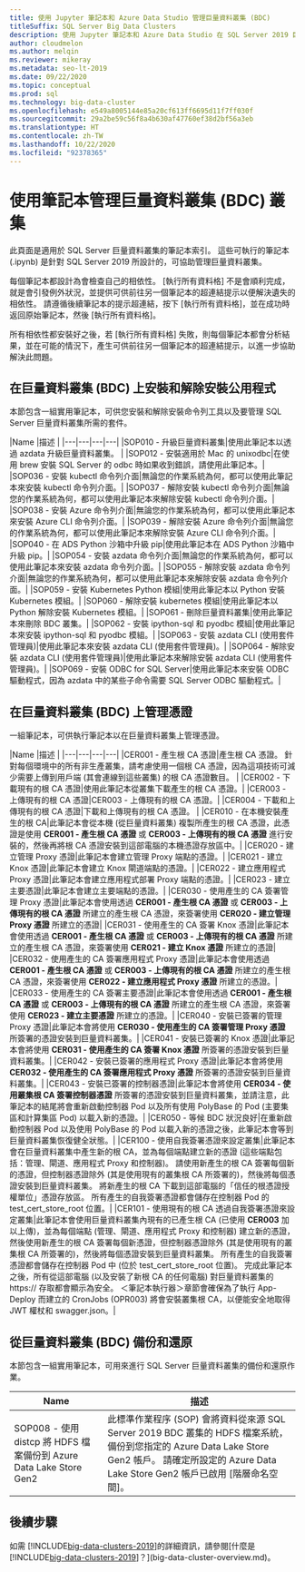 ```yaml
---
title: 使用 Jupyter 筆記本和 Azure Data Studio 管理巨量資料叢集 (BDC)
titleSuffix: SQL Server Big Data Clusters
description: 使用 Jupyter 筆記本和 Azure Data Studio 在 SQL Server 2019 巨量資料叢集上管理巨量資料叢集 (BDC)。
author: cloudmelon
ms.author: melqin
ms.reviewer: mikeray
ms.metadata: seo-lt-2019
ms.date: 09/22/2020
ms.topic: conceptual
ms.prod: sql
ms.technology: big-data-cluster
ms.openlocfilehash: e549a8005144e85a20cf613ff6695d11f7ff030f
ms.sourcegitcommit: 29a2be59c56f8a4b630af47760ef38d2bf56a3eb
ms.translationtype: HT
ms.contentlocale: zh-TW
ms.lasthandoff: 10/22/2020
ms.locfileid: "92378365"
---
```

# <a name="manage-big-data-clusters-bdc-the-cluster-with-notebooks"></a>使用筆記本管理巨量資料叢集 (BDC) 叢集

此頁面是適用於 SQL Server 巨量資料叢集的筆記本索引。 這些可執行的筆記本 (.ipynb) 是針對 SQL Server 2019 所設計的，可協助管理巨量資料叢集。

每個筆記本都設計為會檢查自己的相依性。 [執行所有資料格] 不是會順利完成，就是會引發例外狀況，並提供可供前往另一個筆記本的超連結提示以便解決遺失的相依性。 請遵循後續筆記本的提示超連結，按下 [執行所有資料格]，並在成功時返回原始筆記本，然後 [執行所有資料格]。

所有相依性都安裝好之後，若 [執行所有資料格] 失敗，則每個筆記本都會分析結果，並在可能的情況下，產生可供前往另一個筆記本的超連結提示，以進一步協助解決此問題。


## <a name="installing-and-uninstalling-utilities-on-big-data-cluster-bdc"></a>在巨量資料叢集 (BDC) 上安裝和解除安裝公用程式

本節包含一組實用筆記本，可供您安裝和解除安裝命令列工具以及要管理 SQL Server 巨量資料叢集所需的套件。

|Name |描述 |
|---|---|---|---|
|SOP010 - 升級巨量資料叢集|使用此筆記本以透過 azdata 升級巨量資料叢集。 |
|SOP012 - 安裝適用於 Mac 的 unixodbc|在使用 brew 安裝 SQL Server 的 odbc 時如果收到錯誤，請使用此筆記本。|
|SOP036 - 安裝 kubectl 命令列介面|無論您的作業系統為何，都可以使用此筆記本來安裝 kubectl 命令列介面。|
|SOP037 - 解除安裝 kubectl 命令列介面|無論您的作業系統為何，都可以使用此筆記本來解除安裝 kubectl 命令列介面。|
|SOP038 - 安裝 Azure 命令列介面|無論您的作業系統為何，都可以使用此筆記本來安裝 Azure CLI 命令列介面。|
|SOP039 - 解除安裝 Azure 命令列介面|無論您的作業系統為何，都可以使用此筆記本來解除安裝 Azure CLI 命令列介面。|
|SOP040 - 在 ADS Python 沙箱中升級 pip|使用此筆記本在 ADS Python 沙箱中升級 pip。|
|SOP054 - 安裝 azdata 命令列介面|無論您的作業系統為何，都可以使用此筆記本來安裝 azdata 命令列介面。|
|SOP055 - 解除安裝 azdata 命令列介面|無論您的作業系統為何，都可以使用此筆記本來解除安裝 azdata 命令列介面。|
|SOP059 - 安裝 Kubernetes Python 模組|使用此筆記本以 Python 安裝 Kubernetes 模組。|
|SOP060 - 解除安裝 kubernetes 模組|使用此筆記本以 Python 解除安裝 Kubernetes 模組。|
|SOP061 - 刪除巨量資料叢集|使用此筆記本來刪除 BDC 叢集。|
|SOP062 - 安裝 ipython-sql 和 pyodbc 模組|使用此筆記本來安裝 ipython-sql 和 pyodbc 模組。|
|SOP063 - 安裝 azdata CLI (使用套件管理員)|使用此筆記本來安裝 azdata CLI (使用套件管理員)。|
|SOP064 - 解除安裝 azdata CLI (使用套件管理員)|使用此筆記本來解除安裝 azdata CLI (使用套件管理員)。|
|SOP069 - 安裝 ODBC for SQL Server|使用此筆記本來安裝 ODBC 驅動程式，因為 azdata 中的某些子命令需要 SQL Server ODBC 驅動程式。|


## <a name="managing-certificates-on-big-data-clusters-bdc"></a>在巨量資料叢集 (BDC) 上管理憑證

一組筆記本，可供執行筆記本以在巨量資料叢集上管理憑證。

|Name |描述 |
|---|---|---|---|
|CER001 - 產生根 CA 憑證|產生根 CA 憑證。 針對每個環境中的所有非生產叢集，請考慮使用一個根 CA 憑證，因為這項技術可減少需要上傳到用戶端 (其會連線到這些叢集) 的根 CA 憑證數目。 |
|CER002 - 下載現有的根 CA 憑證|使用此筆記本從叢集下載產生的根 CA 憑證。|
|CER003 - 上傳現有的根 CA 憑證|CER003 - 上傳現有的根 CA 憑證。|
|CER004 - 下載和上傳現有的根 CA 憑證|下載和上傳現有的根 CA 憑證。 |
|CER010 - 在本機安裝產生的根 CA|此筆記本會從本機 (從巨量資料叢集) 複製所產生的根 CA 憑證，此憑證是使用 **CER001 - 產生根 CA 憑證** 或 **CER003 - 上傳現有的根 CA 憑證** 進行安裝的，然後再將根 CA 憑證安裝到這部電腦的本機憑證存放區中。|
|CER020 - 建立管理 Proxy 憑證|此筆記本會建立管理 Proxy 端點的憑證。|
|CER021 - 建立 Knox 憑證|此筆記本會建立 Knox 閘道端點的憑證。|
|CER022 - 建立應用程式 Proxy 憑證|此筆記本會建立應用程式部署 Proxy 端點的憑證。|
|CER023 - 建立主要憑證|此筆記本會建立主要端點的憑證。|
|CER030 - 使用產生的 CA 簽署管理 Proxy 憑證|此筆記本會使用透過 **CER001 - 產生根 CA 憑證** 或 **CER003 - 上傳現有的根 CA 憑證** 所建立的產生根 CA 憑證，來簽署使用 **CER020 - 建立管理 Proxy 憑證** 所建立的憑證|
|CER031 - 使用產生的 CA 簽署 Knox 憑證|此筆記本會使用透過 **CER001 - 產生根 CA 憑證** 或 **CER003 - 上傳現有的根 CA 憑證** 所建立的產生根 CA 憑證，來簽署使用 **CER021 - 建立 Knox 憑證** 所建立的憑證|
|CER032 - 使用產生的 CA 簽署應用程式 Proxy 憑證|此筆記本會使用透過 **CER001 - 產生根 CA 憑證** 或 **CER003 - 上傳現有的根 CA 憑證** 所建立的產生根 CA 憑證，來簽署使用 **CER022 - 建立應用程式 Proxy 憑證** 所建立的憑證。|
|CER033 - 使用產生的 CA 簽署主要憑證|此筆記本會使用透過 **CER001 - 產生根 CA 憑證** 或 **CER003 - 上傳現有的根 CA 憑證** 所建立的產生根 CA 憑證，來簽署使用 **CER023 - 建立主要憑證** 所建立的憑證。|
|CER040 - 安裝已簽署的管理 Proxy 憑證|此筆記本會將使用 **CER030 - 使用產生的 CA 簽署管理 Proxy 憑證** 所簽署的憑證安裝到巨量資料叢集。|
|CER041 - 安裝已簽署的 Knox 憑證|此筆記本會將使用 **CER031 - 使用產生的 CA 簽署 Knox 憑證** 所簽署的憑證安裝到巨量資料叢集。|
|CER042 - 安裝已簽署的應用程式 Proxy 憑證|此筆記本會將使用 **CER032 - 使用產生的 CA 簽署應用程式 Proxy 憑證** 所簽署的憑證安裝到巨量資料叢集。|
|CER043 - 安裝已簽署的控制器憑證|此筆記本會將使用 **CER034 - 使用叢集根 CA 簽署控制器憑證** 所簽署的憑證安裝到巨量資料叢集，並請注意，此筆記本的結尾將會重新啟動控制器 Pod 以及所有使用 PolyBase 的 Pod (主要集區和計算集區 Pod) 以載入新的憑證。|
|CER050 - 等候 BDC 狀況良好|在重新啟動控制器 Pod 以及使用 PolyBase 的 Pod 以載入新的憑證之後，此筆記本會等到巨量資料叢集恢復健全狀態。|
|CER100 - 使用自我簽署憑證來設定叢集|此筆記本會在巨量資料叢集中產生新的根 CA，並為每個端點建立新的憑證 (這些端點包括：管理、閘道、應用程式 Proxy 和控制器)。 請使用新產生的根 CA 簽署每個新的憑證，但控制器憑證除外 (其是使用現有的叢集根 CA 所簽署的)，然後將每個憑證安裝到巨量資料叢集。 將新產生的根 CA 下載到這部電腦的「信任的根憑證授權單位」憑證存放區。 所有產生的自我簽署憑證都會儲存在控制器 Pod 的 test_cert_store_root 位置。|
|CER101 - 使用現有的根 CA 透過自我簽署憑證來設定叢集|此筆記本會使用巨量資料叢集內現有的已產生根 CA (已使用 **CER003** 加以上傳)，並為每個端點 (管理、閘道、應用程式 Proxy 和控制器) 建立新的憑證，然後使用新產生的根 CA 簽署每個新憑證，但控制器憑證除外 (其是使用現有的叢集根 CA 所簽署的)，然後將每個憑證安裝到巨量資料叢集。 所有產生的自我簽署憑證都會儲存在控制器 Pod 中 (位於 test_cert_store_root 位置)。 完成此筆記本之後，所有從這部電腦 (以及安裝了新根 CA 的任何電腦) 對巨量資料叢集的 https:// 存取都會顯示為安全。 ＜筆記本執行器＞章節會確保為了執行 App-Deploy 而建立的 CronJobs (OPR003) 將會安裝叢集根 CA，以便能安全地取得 JWT 權杖和 swagger.json。|

## <a name="backup-and-restore-from-big-data-cluster-bdc"></a>從巨量資料叢集 (BDC) 備份和還原

本節包含一組實用筆記本，可用來進行 SQL Server 巨量資料叢集的備份和還原作業。

| Name | 描述 |
|--|--|
| SOP008 - 使用 distcp 將 HDFS 檔案備份到 Azure Data Lake Store Gen2 | 此標準作業程序 (SOP) 會將資料從來源 SQL Server 2019 BDC 叢集的 HDFS 檔案系統，備份到您指定的 Azure Data Lake Store Gen2 帳戶。 請確定所設定的 Azure Data Lake Store Gen2 帳戶已啟用 [階層命名空間]。 |

## <a name="next-steps"></a>後續步驟

如需 [!INCLUDE[big-data-clusters-2019](../includes/ssbigdataclusters-ss-nover.md)]的詳細資訊，請參閱[什麼是 [!INCLUDE[big-data-clusters-2019](../includes/ssbigdataclusters-ver15.md)]？](big-data-cluster-overview.md)。
